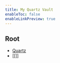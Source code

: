 ```yaml
---
title: My Quartz Vault
enableToc: false
enableLinkPreview: true
---
```

## Root

- [Quartz](https://agsup.github.io/quartz)
- [[]]
